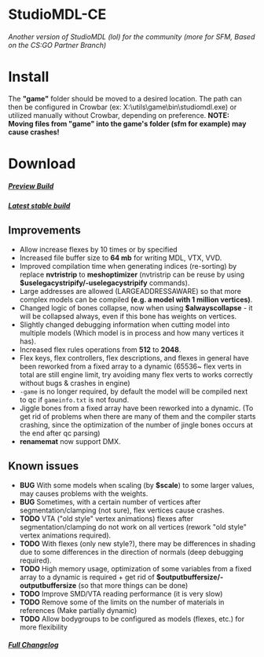 # StudioMDL-CE
###### Another version of StudioMDL (lol) for the community (more for SFM, Based on the CS:GO Partner Branch)

# Install
The **"game"** folder should be moved to a desired location. The path can then be configured in Crowbar (ex: X:\utils\game\bin\studiomdl.exe) or utilized manually without Crowbar, depending on preference.
**NOTE: Moving files from "game" into the game's folder (sfm for example) may cause crashes!**

# Download
##### [Preview Build](https://github.com/DeadZoneLuna/StudioMDL-CE/archive/refs/heads/main.zip)
##### [Latest stable build](https://github.com/DeadZoneLuna/StudioMDL-CE/releases/latest)

## Improvements
- Allow increase flexes by 10 times or by specified
- Increased file buffer size to **64 mb** for writing MDL, VTX, VVD.
- Improved compilation time when generating indices (re-sorting) by replace **nvtristrip** to **meshoptimizer** (nvtristrip can be reuse by using **$uselegacystripify/-uselegacystripify** commands).
- Large addresses are allowed (LARGEADDRESSAWARE) so that more complex models can be compiled **(e.g. a model with 1 million vertices)**.
- Changed logic of bones collapse, now when using **$alwayscollapse** - it will be collapsed always, even if this bone has weights on vertices.
- Slightly changed debugging information when cutting model into multiple models (Which model is in process and how many vertices it has).
- Increased flex rules operations from **512** to **2048**.
- Flex keys, flex controllers, flex descriptions, and flexes in general have been reworked from a fixed array to a dynamic (65536~ flex verts in total are still engine limit, try avoiding many flex verts to works correctly without bugs & crashes in engine)
- `-game` is no longer required, by default the model will be compiled next to qc if `gameinfo.txt` is not found.
- Jiggle bones from a fixed array have been reworked into a dynamic. (To get rid of problems when there are many of them and the compiler starts crashing, since the optimization of the number of jingle bones occurs at the end after qc parsing)
- **renamemat** now support DMX.

## Known issues
- **BUG** With some models when scaling (by **$scale**) to some larger values, may causes problems with the weights.
- **BUG** Sometimes, with a certain number of vertices after segmentation/clamping (not sure), flex vertices cause crashes.
- **TODO** VTA ("old style" vertex animations) flexes after segmentation/clamping do not work on all vertices (rework "old style" vertex animations required).
- **TODO** With flexes (only new style?), there may be differences in shading due to some differences in the direction of normals (deep debugging required).
- **TODO** High memory usage, optimization of some variables from a fixed array to a dynamic is required + get rid of **$outputbuffersize/-outputbuffersize** (so that more things can be done)
- **TODO** Improve SMD/VTA reading performance (it is very slow)
- **TODO** Remove some of the limits on the number of materials in references (Make partially dynamic)
- **TODO** Allow bodygroups to be configured as models (flexes, etc.) for more flexibility

##### [Full Changelog](./changelog.md)
